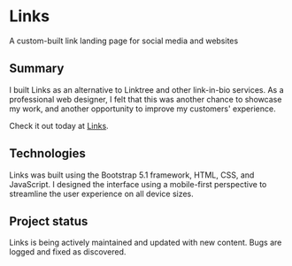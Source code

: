 # Links
A custom-built link landing page for social media and websites

## Summary
I built Links as an alternative to Linktree and other link-in-bio services.  As a professional web designer, I felt that this was another chance to showcase my work, and another opportunity to improve my customers' experience.

Check it out today at [Links](https://links.stephaniecervi.net/).

## Technologies
Links was built using the Bootstrap 5.1 framework, HTML, CSS, and JavaScript.  I designed the interface using a mobile-first perspective to streamline the user experience on all device sizes.

## Project status
Links is being actively maintained and updated with new content.  Bugs are logged and fixed as discovered.
